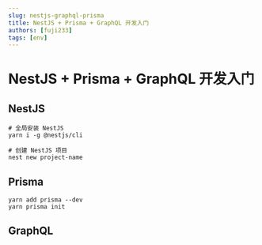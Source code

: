 ```yaml
---
slug: nestjs-graphql-prisma
title: NestJS + Prisma + GraphQL 开发入门
authors: [fuji233]
tags: [env]
---
```


# NestJS + Prisma + GraphQL 开发入门

## NestJS

```shell
# 全局安装 NestJS
yarn i -g @nestjs/cli

# 创建 NestJS 项目
nest new project-name
```

## Prisma

```shell
yarn add prisma --dev
yarn prisma init
```

## GraphQL
